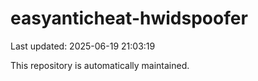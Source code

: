 # easyanticheat-hwidspoofer

Last updated: 2025-06-19 21:03:19

This repository is automatically maintained.
